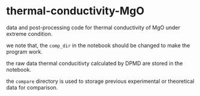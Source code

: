 # thermal-conductivity-MgO
data and post-processing code for thermal conductivity of MgO under extreme condition.

we note that, the `comp_dir` in the notebook should be changed to make the program work.

the raw data thermal conducitivty calculated by DPMD are stored in the notebook.

the `compare` directory is used to storage previous experimental or theoretical data for comparison.
